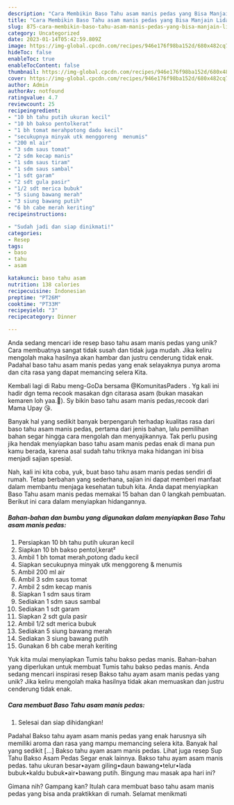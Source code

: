 ```yaml
---
description: "Cara Membikin Baso Tahu asam manis pedas yang Bisa Manjain Lidah"
title: "Cara Membikin Baso Tahu asam manis pedas yang Bisa Manjain Lidah"
slug: 875-cara-membikin-baso-tahu-asam-manis-pedas-yang-bisa-manjain-lidah
category: Uncategorized
date: 2023-01-14T05:42:59.809Z
image: https://img-global.cpcdn.com/recipes/946e176f98ba152d/680x482cq70/baso-tahu-asam-manis-pedas-foto-resep-utama.jpg
hideToc: false
enableToc: true
enableTocContent: false
thumbnail: https://img-global.cpcdn.com/recipes/946e176f98ba152d/680x482cq70/baso-tahu-asam-manis-pedas-foto-resep-utama.jpg
cover: https://img-global.cpcdn.com/recipes/946e176f98ba152d/680x482cq70/baso-tahu-asam-manis-pedas-foto-resep-utama.jpg
author: Admin
authorAv: notfound
ratingvalue: 4.7
reviewcount: 25
recipeingredient:
- "10 bh tahu putih ukuran kecil"
- "10 bh bakso pentolkerat"
- "1 bh tomat merahpotong dadu kecil"
- "secukupnya minyak utk menggoreng  menumis"
- "200 ml air"
- "3 sdm saus tomat"
- "2 sdm kecap manis"
- "1 sdm saus tiram"
- "1 sdm saus sambal"
- "1 sdt garam"
- "2 sdt gula pasir"
- "1/2 sdt merica bubuk"
- "5 siung bawang merah"
- "3 siung bawang putih"
- "6 bh cabe merah keriting"
recipeinstructions:

- "Sudah jadi dan siap dinikmati!"
categories:
- Resep
tags:
- baso
- tahu
- asam

katakunci: baso tahu asam 
nutrition: 138 calories
recipecuisine: Indonesian
preptime: "PT26M"
cooktime: "PT33M"
recipeyield: "3"
recipecategory: Dinner

---
```





Anda sedang mencari ide resep baso tahu asam manis pedas yang unik? Cara membuatnya sangat tidak susah dan tidak juga mudah. Jika keliru mengolah maka hasilnya akan hambar dan justru cenderung tidak enak. Padahal baso tahu asam manis pedas yang enak selayaknya punya aroma dan cita rasa yang dapat memancing selera Kita.





Kembali lagi di Rabu meng-GoDa bersama @KomunitasPaders ️. Yg kali ini hadir dgn tema recook masakan dgn citarasa asam (bukan masakan kemaren loh yaa.🤭). Sy bikin baso tahu asam manis pedas,recook dari Mama Upay 😘.

Banyak hal yang sedikit banyak berpengaruh terhadap kualitas rasa dari baso tahu asam manis pedas, pertama dari jenis bahan, lalu pemilihan bahan segar hingga cara mengolah dan menyajikannya. Tak perlu pusing jika hendak menyiapkan baso tahu asam manis pedas enak di mana pun kamu berada, karena asal sudah tahu triknya maka hidangan ini bisa menjadi sajian spesial.






Nah, kali ini kita coba, yuk, buat baso tahu asam manis pedas sendiri di rumah. Tetap berbahan yang sederhana, sajian ini dapat memberi manfaat dalam membantu menjaga kesehatan tubuh kita. Anda dapat menyiapkan Baso Tahu asam manis pedas memakai 15 bahan dan 0 langkah pembuatan. Berikut ini cara dalam menyiapkan hidangannya.

<!--inarticleads1-->

##### Bahan-bahan dan bumbu yang digunakan dalam menyiapkan Baso Tahu asam manis pedas:

1. Persiapkan 10 bh tahu putih ukuran kecil
1. Siapkan 10 bh bakso pentol,kerat²
1. Ambil 1 bh tomat merah,potong dadu kecil
1. Siapkan secukupnya minyak utk menggoreng &amp; menumis
1. Ambil 200 ml air
1. Ambil 3 sdm saus tomat
1. Ambil 2 sdm kecap manis
1. Siapkan 1 sdm saus tiram
1. Sediakan 1 sdm saus sambal
1. Sediakan 1 sdt garam
1. Siapkan 2 sdt gula pasir
1. Ambil 1/2 sdt merica bubuk
1. Sediakan 5 siung bawang merah
1. Sediakan 3 siung bawang putih
1. Gunakan 6 bh cabe merah keriting


Yuk kita mulai menyiapkan Tumis tahu bakso pedas manis. Bahan-bahan yang diperlukan untuk membuat Tumis tahu bakso pedas manis. Anda sedang mencari inspirasi resep Bakso tahu ayam asam manis pedas yang unik? Jika keliru mengolah maka hasilnya tidak akan memuaskan dan justru cenderung tidak enak. 

<!--inarticleads2-->

##### Cara membuat Baso Tahu asam manis pedas:


1. Selesai dan siap dihidangkan!

Padahal Bakso tahu ayam asam manis pedas yang enak harusnya sih memiliki aroma dan rasa yang mampu memancing selera kita. Banyak hal yang sedikit […] Bakso tahu ayam asam manis pedas. Lihat juga resep Sup Tahu Bakso Asam Pedas Segar enak lainnya. Bakso tahu ayam asam manis pedas. tahu ukuran besar•ayam giling•daun bawang•telur•lada bubuk•kaldu bubuk•air•bawang putih. Bingung mau masak apa hari ini? 

Gimana nih? Gampang kan? Itulah cara membuat baso tahu asam manis pedas yang bisa anda praktikkan di rumah. Selamat menikmati
